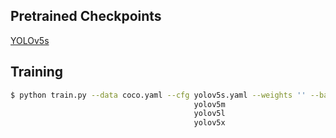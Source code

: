 ## Pretrained Checkpoints
[YOLOv5s](https://drive.google.com/file/d/1MA5UnjBiQ1bdLmdpAZX0FJubKUEnQQ1f/view?usp=sharing) 


## Training

```bash
$ python train.py --data coco.yaml --cfg yolov5s.yaml --weights '' --batch-size 64
                                         yolov5m                                40
                                         yolov5l                                24
                                         yolov5x                                16
```
